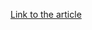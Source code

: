 [Link to the article](https://www.crowdstrike.com/blog/hades-ransomware-successor-to-indrik-spiders-wastedlocker/)
